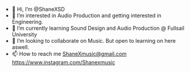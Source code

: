 - 👋 Hi, I’m @ShaneXSD
- 👀 I’m interested in Audio Production and getting interested in Engineering.
- 🌱 I’m currently learning Sound Design and Audio Production @ Fullsail University
- 💞️ I’m looking to collaborate on Music. But open to learning on here aswell.
- 📫 How to reach me ShaneXmusic@gmail.com https://www.instagram.com/Shanexmusic
<!---
ShaneXSD/ShaneXSD is a ✨ special ✨ repository because its `README.md` (this file) appears on your GitHub profile.
You can click the Preview link to take a look at your changes.
--->
